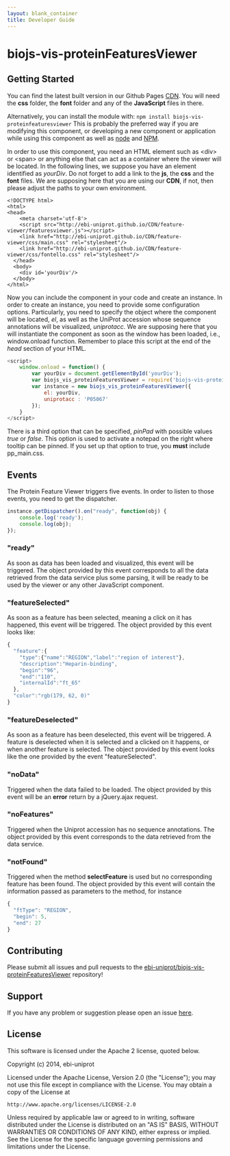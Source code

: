 ```yaml
---
layout: blank_container
title: Developer Guide
---
```


# biojs-vis-proteinFeaturesViewer

## Getting Started
You can find the latest built version in our Github Pages [CDN](https://github.com/ebi-uniprot/CDN/tree/gh-pages/feature-viewer). You will need the **css** folder, the **font** folder and any of the **JavaScript** files in there.

Alternatively, you can install the module with: 
`npm install biojs-vis-proteinfeaturesviewer`
This is probably the preferred way if you are modifying this component, or developing a new component or application 
while using this component as well as [node](https://nodejs.org/en/) and [NPM](https://www.npmjs.com/). 
 
In order to use this component, you need an HTML element such as <div\> or <span\> or anything else that can act as a container where the viewer will be located. In the following lines, we suppose you have an element identified as  *yourDiv*. Do not forget to add a link to the **js**, the **css** and the **font** files. We are supposing here that you are using our **CDN**, if not, then please adjust the paths to your own environment.

```
<!DOCTYPE html>
<html>
<head>
    <meta charset='utf-8'>
    <script src="http://ebi-uniprot.github.io/CDN/feature-viewer/featuresviewer.js"></script>
    <link href="http://ebi-uniprot.github.io/CDN/feature-viewer/css/main.css" rel="stylesheet"/>
    <link href="http://ebi-uniprot.github.io/CDN/feature-viewer/css/fontello.css" rel="stylesheet"/>    
  </head>
  <body>
    <div id='yourDiv'/>
  </body>
</html>
```

Now you can include the component in your code and create an instance. In order to create an instance, you need to provide some configuration options. Particularly, you need to specify the object where the component will be located, *el*, as well as the UniProt accession whose sequence annotations will be visualized, *uniprotacc*. We are supposing here that you will instantiate the component as soon as the window has been loaded, i.e., window.onload function. Remember to place this script at the end of the *head* section of your HTML. 

```javascript
<script>
    window.onload = function() {
        var yourDiv = document.getElementById('yourDiv');
        var biojs_vis_proteinFeaturesViewer = require('biojs-vis-proteinfeaturesviewer');
        var instance = new biojs_vis_proteinFeaturesViewer({
            el: yourDiv,
            uniprotacc : 'P05067'
        });
    }
</script>
```

There is a third option that can be specified, *pinPad* with possible values *true* or *false*. This option is used to activate a notepad on the right where tooltip can be pinned. If you set up that option to true, you **must** include pp_main.css.

## Events
The Protein Feature Viewer triggers five events. In order to listen to those events, you need to get the dispatcher.

```javascript
instance.getDispatcher().on("ready", function(obj) {
    console.log('ready');
    console.log(obj);
});
``` 

### "ready"
As soon as data has been loaded and visualized, this event will be triggered. The object provided by this event corresponds to all the data retrieved from the data service plus some parsing, it will be ready to be used by the viewer or any other JavaScript component. 

### "featureSelected"
As soon as a feature has been selected, meaning a click on it has happened, this event will be triggered. The object provided by this event looks like:

```javascript
{
  "feature":{
    "type":{"name":"REGION","label":"region of interest"},
    "description":"Heparin-binding",
    "begin":"96",
    "end":"110",
    "internalId":"ft_65"
  },
  "color":"rgb(179, 62, 0)"
}
```

### "featureDeselected"
As soon as a feature has been deselected, this event will be triggered. A feature is deselected when it is selected and a clicked on it happens, or when another feature is selected. The object provided by this event looks like the one provided by the event "featureSelected".

### "noData"
Triggered when the data failed to be loaded. The object provided by this event will be an **error** return by a jQuery.ajax request.

### "noFeatures"
Triggered when the Uniprot accession has no sequence annotations. The object provided by this event corresponds to the data retrieved from the data service.

### "notFound"
Triggered when the method **selectFeature** is used but no corresponding feature has been found. The object provided by this event will contain the information passed as parameters to the method, for instance

```javascript
{
  "ftType": "REGION",
  "begin": 5,
  "end": 27
}
```

## Contributing
Please submit all issues and pull requests to the [ebi-uniprot/biojs-vis-proteinFeaturesViewer](http://github.com/ebi-uniprot/biojs-vis-proteinFeaturesViewer) repository!

## Support
If you have any problem or suggestion please open an issue [here](https://github.com/ebi-uniprot/biojs-vis-proteinFeaturesViewer/issues).

## License 
This software is licensed under the Apache 2 license, quoted below.

Copyright (c) 2014, ebi-uniprot

Licensed under the Apache License, Version 2.0 (the "License"); you may not
use this file except in compliance with the License. You may obtain a copy of
the License at

    http://www.apache.org/licenses/LICENSE-2.0

Unless required by applicable law or agreed to in writing, software
distributed under the License is distributed on an "AS IS" BASIS, WITHOUT
WARRANTIES OR CONDITIONS OF ANY KIND, either express or implied. See the
License for the specific language governing permissions and limitations under
the License.
